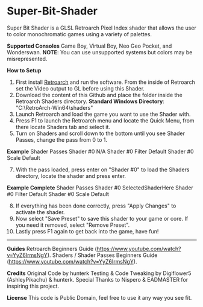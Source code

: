 # Super-Bit-Shader
Super Bit Shader is a GLSL Retroarch Pixel Index shader that allows the user to color monochromatic games using a variety of palettes.

**Supported Consoles**
Game Boy, Virtual Boy, Neo Geo Pocket, and Wonderswan.
**NOTE**: You can use unsupported systems but colors may be misrepresented.

**How to Setup**
1. First install [Retroarch](https://www.retroarch.com/) and run the software. From the inside of Retroarch set the Video output to GL before using this Shader.
2. Download the content of this Github and place the folder inside the Retroarch Shaders directory.
**Standard Windows Directory**: "C:\RetroArch-Win64\shaders"
4. Launch Retroarch and load the game you want to use the Shader with.
5. Press F1 to launch the Retroarch menu and locate the Quick Menu, from there locate Shaders tab and select it.
6. Turn on Shaders and scroll down to the bottom until you see Shader Passes, change the pass from 0 to 1.

**Example**
Shader Passes
Shader #0                      N/A
Shader #0 Filter               Default
Shader #0 Scale                Default

7. With the pass loaded, press enter on "Shader #0" to load the Shaders directory, locate the shader and press enter.

**Example Complete**
Shader Passes
Shader #0                      SelectedShaderHere
Shader #0 Filter               Default
Shader #0 Scale                Default

8. If everything has been done correctly, press "Apply Changes" to activate the shader.
9. Now select "Save Preset" to save this shader to your game or core. If you need it removed, select "Remove Preset".
10. Lastly press F1 again to get back into the game, have fun!
    
-----------------------------------------------------------------------------------------------------------------------
**Guides**
Retroarch Beginners Guide (https://www.youtube.com/watch?v=YyZ6IrmsNgY). 
Shaders / Shader Passes Beginners Guide (https://www.youtube.com/watch?v=YyZ6IrmsNgY). 

**Credits**
Original Code by hunterk
Testing & Code Tweaking by Digiflower5 (AshleyPikachu) & hunterk.
Special Thanks to Nispero & EADMASTER for inspiring this project.

**License**
This code is Public Domain, feel free to use it any way you see fit.


